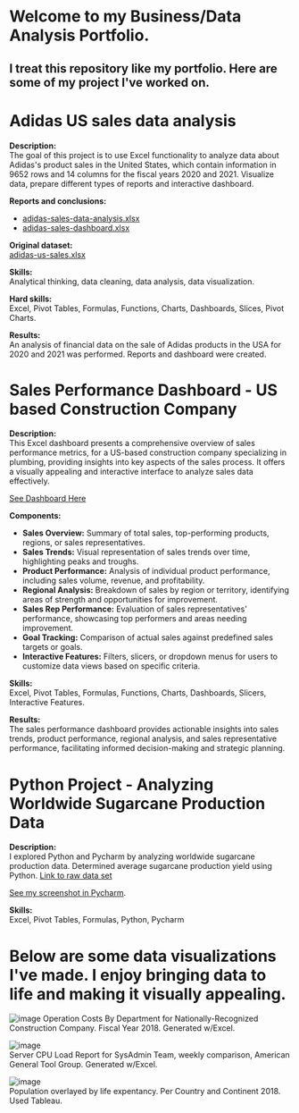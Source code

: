 # Welcome to my Business/Data Analysis Portfolio.
## I treat this repository like my portfolio. Here are some of my project I've worked on. 

# Adidas US sales data analysis

**Description:**  
The goal of this project is to use Excel functionality to analyze data about Adidas's product sales in the United States, which contain information in 9652 rows and 14 columns for the fiscal years 2020 and 2021. Visualize data, prepare different types of reports and interactive dashboard.

**Reports and conclusions:**  
- [adidas-sales-data-analysis.xlsx](https://github.com/zeshawnahmed/Business-Data-Analysis/blob/main/Adidas%20US%20Sales%20Analysis/Adidas%20Sales%20Analysis%20with%20reports.xlsx)
- [adidas-sales-dashboard.xlsx](https://github.com/zeshawnahmed/Business-Data-Analysis/blob/main/Adidas%20US%20Sales%20Analysis/Dashboard.xlsx)
  
**Original dataset:**  
[adidas-us-sales.xlsx](https://github.com/zeshawnahmed/Business-Data-Analysis/blob/main/Adidas%20US%20Sales%20Analysis/Original-dataset.xlsx)

**Skills:**  
Analytical thinking, data cleaning, data analysis, data visualization.

**Hard skills:**  
Excel, Pivot Tables, Formulas, Functions, Charts, Dashboards, Slices, Pivot Charts.

**Results:**  
An analysis of financial data on the sale of Adidas products in the USA for 2020 and 2021 was performed. Reports and dashboard were created.


# Sales Performance Dashboard - US based Construction Company 

**Description:**  
This Excel dashboard presents a comprehensive overview of sales performance metrics, for a US-based construction company specializing in plumbing, providing insights into key aspects of the sales process. It offers a visually appealing and interactive interface to analyze sales data effectively.

[See Dashboard Here](https://github.com/zeshawnahmed/Business-Data-Analysis/blob/main/Excel%20-%20Sales%20Performance%20Dashboard.xlsx)

**Components:**  
- **Sales Overview:** Summary of total sales, top-performing products, regions, or sales representatives.
- **Sales Trends:** Visual representation of sales trends over time, highlighting peaks and troughs.
- **Product Performance:** Analysis of individual product performance, including sales volume, revenue, and profitability.
- **Regional Analysis:** Breakdown of sales by region or territory, identifying areas of strength and opportunities for improvement.
- **Sales Rep Performance:** Evaluation of sales representatives' performance, showcasing top performers and areas needing improvement.
- **Goal Tracking:** Comparison of actual sales against predefined sales targets or goals.
- **Interactive Features:** Filters, slicers, or dropdown menus for users to customize data views based on specific criteria.

**Skills:**  
Excel, Pivot Tables, Formulas, Functions, Charts, Dashboards, Slicers, Interactive Features. 

**Results:**  
The sales performance dashboard provides actionable insights into sales trends, product performance, regional analysis, and sales representative performance, facilitating informed decision-making and strategic planning.

# Python Project - Analyzing Worldwide Sugarcane Production Data

**Description:**  
I explored Python and Pycharm by analyzing worldwide sugarcane production data. Determined average sugarcane production yield using Python. [Link to raw data set](https://www.statista.com/statistics/249679/total-production-of-sugar-worldwide/)

[See my screenshot in Pycharm](https://github.com/zeshawnahmed/Business-Data-Analysis/blob/main/python.png). 

**Skills:**  
Excel, Pivot Tables, Formulas, Python, Pycharm

# Below are some data visualizations I've made. I enjoy bringing data to life and making it visually appealing. 

![image](https://github.com/zeshawnahmed/IT-Business-Analyst-Work/assets/3903498/f52ba261-a191-40fc-80b0-36aa92d73bbb)
Operation Costs By Department for Nationally-Recognized Construction Company. Fiscal Year 2018. Generated w/Excel.

![image](https://github.com/zeshawnahmed/IT-Business-Analyst-Work/assets/3903498/12f1ec60-a483-41ea-b79c-f179d7193b10) <br>
Server CPU Load Report for SysAdmin Team, weekly comparison, American General Tool Group. Generated w/Excel. 

![image](https://github.com/zeshawnahmed/IT-Business-Analyst-Work/assets/3903498/a62832fe-2235-4a6b-8d65-a072e084097b) <br>
Population overlayed by life expentancy. Per Country and Continent 2018. Used Tableau. 
